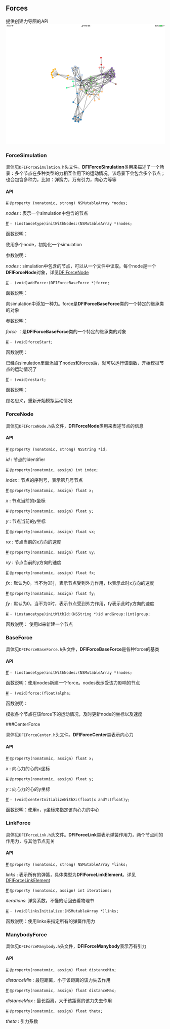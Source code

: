 ## Forces

提供创建力导图的API
![force](./API/src/ios/force.png)
### ForceSimulation

具体见`DFIForceSimulation.h`头文件。**DFIForceSimulation**类用来描述了一个场景：多个节点在多种类型的力相互作用下的运动情况。该场景下会包含多个节点；也会包含多种力，比如：弹簧力，万有引力，向心力等等

#### API

[#]() `@property (nonatomic, strong) NSMutableArray *nodes;`

*nodes* : 表示一个simulation中包含的节点

[#]() `- (instancetype)initWithNodes:(NSMutableArray *)nodes;`

函数说明：

使用多个node，初始化一个simulation

参数说明：

*nodes* : simulation中包含的节点，可以从一个文件中读取。每个node是一个**DFIForceNode**对象，详见[DFIForceNode]()

[#]() `- (void)addForce:(DFIForceBaseForce *)force;`

函数说明：

向simulation中添加一种力。force是**DFIForceBaseForce**类的一个特定的继承类的对象

参数说明：

*force* ：是**DFIForceBaseForce**类的一个特定的继承类的对象

[#]() `- (void)forceStart;`

函数说明：

已经向simulation里面添加了nodes和forces后，就可以运行该函数，开始模拟节点的运动情况了

[#]() `- (void)restart;`

函数说明：

顾名思义，重新开始模拟运动情况

### ForceNode

具体见`DFIForceNode.h`头文件，**DFIForceNode**类用来表述节点的信息

#### API

[#]() `@property (nonatomic, strong) NSString *id;`

*id* : 节点的identifier

[#]() `@property(nonatomic, assign) int index;`

*index* : 节点的序列号，表示第几号节点

[#]() `@property(nonatomic, assign) float x;`

*x* : 节点当前的x坐标

[#]() `@property(nonatomic, assign) float y;`

*y* : 节点当前的y坐标

[#]() `@property(nonatomic, assign) float vx;`

*vx* : 节点当前的x方向的速度

[#]() `@property(nonatomic, assign) float vy;`

*vy* : 节点当前的y方向的速度

[#]() `@property(nonatomic, assign) float fx;`

*fx* : 默认为0。当不为0时，表示节点受到外力作用，fx表示此时x方向的速度

[#]() `@property(nonatomic, assign) float fy;`

*fy* : 默认为0。当不为0时，表示节点受到外力作用，fy表示此时y方向的速度

[#]() `- (instancetype)initWithId:(NSString *)id andGroup:(int)group;`

函数说明： 使用id来新建一个节点

### BaseForce

具体见`DFIForceBaseForce.h`头文件，**DFIForceBaseForce**是各种force的基类

#### API

[#]() `- (instancetype)initWithNodes:(NSMutableArray *)nodes;`

函数说明：使用nodes新建一个force。nodes表示受该力影响的节点

[#]() `- (void)force:(float)alpha;`

函数说明：

模拟各个节点在该force下的运动情况，及时更新node的坐标以及速度

###CenterForce

具体见`DFIForceCenter.h`头文件。**DFIForceCenter**类表示向心力

#### API

[#]() `@property(nonatomic, assign) float x;`

*x* : 向心力的心的x坐标

[#]() `@property(nonatomic, assign) float y;`

*y* : 向心力的心的y坐标

[#]() `- (void)centerInitializeWithX:(float)x andY:(float)y;`

函数说明：使用x，y坐标来指定该向心力的中心

### LinkForce

具体见`DFIForceLink.h`头文件。**DFIForceLink**类表示弹簧作用力，两个节点间的作用力，与其他节点无关

#### API

[#]() `@property (nonatomic, strong) NSMutableArray *links;`

*links* : 表示所有的弹簧，具体类型为**DFIForceLinkElement**。详见[DFIForceLinkElement]()

[#]() `@property (nonatomic, assign) int iterations;`

*iterations*: 弹簧系数，不懂的话回去看物理书

[#]() `- (void)linksInitialize:(NSMutableArray *)links;`

函数说明：使用links来指定所有的弹簧作用力

### ManybodyForce

具体见`DFIForceManybody.h`头文件，**DFIForceManybody**表示万有引力

#### API

[#]() `@property(nonatomic, assign) float distanceMin;`

*distanceMin* : 最短距离，小于该距离的该力失去作用

[#]() `@property(nonatomic, assign) float distanceMax;`

*distanceMax* : 最长距离，大于该距离的该力失去作用

[#]() `@property(nonatomic, assign) float theta;`

*theta* : 引力系数

